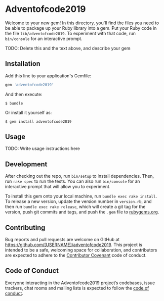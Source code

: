 # Adventofcode2019

Welcome to your new gem! In this directory, you'll find the files you need to be able to package up your Ruby library into a gem. Put your Ruby code in the file `lib/adventofcode2019`. To experiment with that code, run `bin/console` for an interactive prompt.

TODO: Delete this and the text above, and describe your gem

## Installation

Add this line to your application's Gemfile:

```ruby
gem 'adventofcode2019'
```

And then execute:

    $ bundle

Or install it yourself as:

    $ gem install adventofcode2019

## Usage

TODO: Write usage instructions here

## Development

After checking out the repo, run `bin/setup` to install dependencies. Then, run `rake spec` to run the tests. You can also run `bin/console` for an interactive prompt that will allow you to experiment.

To install this gem onto your local machine, run `bundle exec rake install`. To release a new version, update the version number in `version.rb`, and then run `bundle exec rake release`, which will create a git tag for the version, push git commits and tags, and push the `.gem` file to [rubygems.org](https://rubygems.org).

## Contributing

Bug reports and pull requests are welcome on GitHub at https://github.com/[USERNAME]/adventofcode2019. This project is intended to be a safe, welcoming space for collaboration, and contributors are expected to adhere to the [Contributor Covenant](http://contributor-covenant.org) code of conduct.

## Code of Conduct

Everyone interacting in the Adventofcode2019 project’s codebases, issue trackers, chat rooms and mailing lists is expected to follow the [code of conduct](https://github.com/[USERNAME]/adventofcode2019/blob/master/CODE_OF_CONDUCT.md).
